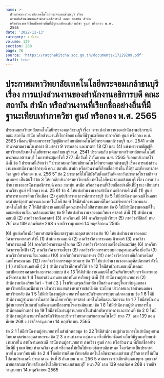 ```yaml
---
name: >-
  ประกาศมหาวิทยาลัยเทคโนโลยีพระจอมเกล้าธนบุรี เรื่อง
  การแบ่งส่วนงานของสำนักงานอธิการบดี คณะ สถาบัน สำนัก
  หรือส่วนงานที่เรียกชื่ออย่างอื่นที่มีฐานะเทียบเท่าภาควิชา ศูนย์ หรือกอง พ.ศ.
  2565
date: '2022-11-13'
category: ง พิเศษ
volume: 139
section: 268
page: 76
source: 'https://ratchakitcha.soc.go.th/documents/17229289.pdf'
draft: true
---
```


# ประกาศมหาวิทยาลัยเทคโนโลยีพระจอมเกล้าธนบุรี เรื่อง การแบ่งส่วนงานของสำนักงานอธิการบดี คณะ สถาบัน สำนัก หรือส่วนงานที่เรียกชื่ออย่างอื่นที่มีฐานะเทียบเท่าภาควิชา ศูนย์ หรือกอง พ.ศ. 2565

ประกาศมหาวิทยาลัยเทคโนโลยีพระจอมเกล้าธนบุรี เรื่อง การแบ่งส่วนงานของสำนักงานอธิการบดี คณะ สถาบัน สำนัก หรือส่วนงานที่เรียกชื่ออย่างอื่นที่มีฐานะเทียบเท่าภาควิชา ศูนย์ หรือกอง พ.ศ. 2565 เพื่ออนุวัติตามพระราชบัญญัติมหาวิทยาลัยเทคโนโลยีพระจอมเกล้าธนบุรี พ.ศ. 2541 อาศัยอำนาจตามความในมาตรา 8 มาตรา 9 วรรคสอง และมาตรา 18 (2) และ (4) แห่งพระราชบัญญัติมหาวิทยาลัยเทคโนโลยีพระจอมเกล้าธนบุรี พ.ศ. 2541 ประกอบกับ มติสภามหาวิทยาลัยเทคโนโลยีพระจอมเกล้าธนบุรี ในการประชุมครั้งที่ 277 เมื่อวันที่ 7 กันยายน พ.ศ. 2565 จึงออกประกาศไว้ ดังนี้ ข้อ 1 ประกาศนี้เรียกว่า “ ประกาศมหาวิทยาลัยเทคโนโลยีพระจอมเกล้าธนบุรี เรื่อง การแบ่งส่วนงานของสานักงานอธิการบดี คณะ สถาบัน สานัก หรือส่วนงานที่เรียกชื่ออย่างอื่น ที่มีฐานะเทียบเท่าภาควิชา ศูนย์ หรือกอง พ.ศ. 256 5” ข้อ 2 ประกาศนี้ให้ใช้บังคับตั้งแต่วันถัดจากวันประกาศในราชกิจจานุเบกษา เป็นต้นไป ข้อ 3 ให้ยกเลิกประกาศมหาวิทยาลัยเทคโนโลยีพระจอมเกล้าธนบุรี เรื่อง การแบ่ ง ส่วนงานของสานักงานอธิการบดี คณะ สถาบัน สานัก หรือส่วนงานที่เรียกชื่ออย่างอื่นที่มีฐานะ เทียบเท่าภาควิชา ศูนย์ หรือกอง พ.ศ. 25 61 ข้อ 4 ให้แบ่งส่วนงานของสำนักงานอธิการบดี ดังนี้ (1) ศูนย์บริการทางการศึกษาในเมือง (2) ศูนย์บริการทางการศึกษาราชบุรี ข้อ 5 ให้มีสำนักงานคณบดีในคณะครุศาสตร์อุตสาหกรรมและเทคโนโลยี ข้อ 6 ให้มีสำนักงานคณบดีในคณะทรัพยากรชีวภาพและเทคโนโลยี ข้อ 7 ให้มีสำนักงานคณบดีในคณะเทคโนโลยีสารสนเทศ ข้อ 8 ให้มีสำนักงานคณบดีในคณะพลังงานสิ่งแวดล้อมและวัสดุ ข้อ 9 ให้แบ่งส่วนงานของคณะวิทยา ศาสตร์ ดังนี้ (1) สำนักงานคณบดี (2) ภาควิชาคณิตศาสตร์ (3) ภาควิชาเคมี (4) ภาควิชาจุลชีววิทยา (5) ภาควิชาฟิสิกส์ ้ หนา 76 ่ เลม 139 ตอนพิเศษ 268 ง ราชกิจจานุเบกษา 14 พฤศจิกายน 2565

(6) ศูนย์เครื่องมือวิทยาศาสตร์เพื่อมาตรฐานและอุตสาหกรรม ข้อ 10 ให้แบ่งส่วนงานของคณะวิศวกรรมศาสตร์ ดังนี้ (1) สำนักงานคณบดี (2) ภาควิชาวิศวกรรมคอมพิวเตอร์ (3) ภาควิชาวิศวกรรมเคมี (4) ภาควิชาวิศวกรรมเครื่องกล (5) ภาควิชาวิศวกรรมเครื่องมือและวัสดุ (6) ภาควิชาวิศวกรรมไฟฟ้า (7) ภาควิชาวิศวกรรมโยธา (8) ภาควิชาวิศวกรรมระบบควบคุมและเครื่องมือวัด (9) ภาควิชาวิศวกรรมสิ่งแวดล้อม (10) ภาควิชาวิศวกรรมอาหาร (11) ภาควิชาวิศวกรรมอิเล็กทรอนิกส์และโทรคมนาคม (12) ภาควิชาวิศวกรรมอุตสาหการ ข้อ 11 ให้แบ่งส่วนงานของคณะศิลปศาสตร์ ดังนี้ ( 1 ) สำนักงานคณบดี ( 2 ) สำนักงานวิชาศึกษาทั่วไป ข้อ 12 ให้มีสำนักงานคณบดีในคณะสถาปัตยกรรมศาสตร์และการออกแบบ ข้ อ 13 ให้มีสำนักงานคณบดีในบัณฑิตวิทยาลัยการจัดการและนวัตกรรม ข้อ 1 4 ให้แบ่งส่วนงานของสถาบันการเรียนรู้ ดังนี้ (1) สำนักงานผู้อำนวยการ (2) สำนักงานห้องเรียนวิศว์ - วิทย์ ( 3 ) โรงเรียนดรุณสิกขาลัย เป็นส่วนงานอยู่ในกากับดูแลของมหาวิทยาลัยและมีอานาจ บริหารงานแยกต่างหากจากข้อบังคับ ระเบียบ ประกาศและข้อกำหนดของมหาวิทยาลัย ข้อ 1 5 ให้มีสำนักงานผู้อำนวยการในสถาบันวิทยาการหุ่นยนต์ภาคสนาม ข้อ 1 6 ให้มีสำนักงานผู้อำนวยการในสถาบันนโยบายวิทยาศาสตร์ เทคโนโลยีและนวัตกรรม ข้อ 1 7 ให้มีสำนักงานผู้อำนวยการในสถาบั นพัฒนาและฝึกอบรมโรงงานต้นแบบ ข้อ 1 8 ให้มีสำนักงานผู้อำนวยการในสำนักคอมพิวเตอร์ ข้อ 19 ให้มีสำนักงานผู้อำนวยการในสำนักบริหารอาคารและสถานที่ ข้อ 2 0 ให้มีสำนักงานผู้อำนวยการในสำนักวิจัยและบริการวิทยาศาสตร์และเทคโนโลยี ้ หนา 77 ่ เลม 139 ตอนพิเศษ 268 ง ราชกิจจานุเบกษา 14 พฤศจิกายน 2565

ข้อ 2 1 ให้มีสำนักงานผู้อำนวยการในสำนักหอสมุด ข้อ 22 ให้มีสำนักงานผู้อำนวยการในสำนักอุทยานวิทยาศาสตร์และอุตสาหกรรม ข้อ 2 3 การแบ่งงาน กลุ่มงาน หรือที่เรียกชื่ออย่างอื่นที่มีฐานะเทียบเท่างานภายใน สานักงานคณบดี สานักงานผู้อานวยการ ภาควิชา ศูนย์ กอง หรือส่วนงาน ที่เรียกชื่ออย่างอื่นที่มี ฐานะเทียบเท่าภาควิชา ศูนย์ หรือกองให้เป็นไปตามอธิการบดีกาหนด โดยจัดทาเป็นประกาศภายใน มหาวิทยาลัย ข้อ 2 4 ให้อธิการบดีมหาวิทยาลัยเทคโนโลยีพระจอมเกล้าธนบุรีรักษาการให้เป็นไปตามประกาศนี้ ประกาศ ณ วันที่ 8 กันยายน พ.ศ. 256 5 ศาสตราจารย์เกียรติคุณยงยุทธ ยุทธวงศ์ นายกสภามหาวิทยาลัยเทคโนโลยีพระจอมเกล้าธนบุรี ้ หนา 78 ่ เลม 139 ตอนพิเศษ 268 ง ราชกิจจานุเบกษา 14 พฤศจิกายน 2565
